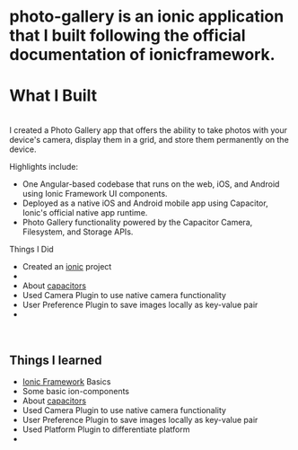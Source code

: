 # photo-gallery is an ionic application that I built following the official documentation of ionicframework.

<h1>What I Built</h1>
<br>
I created a Photo Gallery app that offers the ability to take photos with your device's camera, display them in a grid, and store them permanently on the device.

Highlights include:

<ul>
<li>
One Angular-based codebase that runs on the web, iOS, and Android using Ionic Framework UI components.
</li>
<li>
Deployed as a native iOS and Android mobile app using Capacitor, Ionic's official native app runtime.
</li><li>
Photo Gallery functionality powered by the Capacitor Camera, Filesystem, and Storage APIs.

</li>

  </ul

<h2>Things I Did</h2>
<ul>
<li>Created an <a href="http://www.ionicframework.com">ionic</a> project</li>
<li></li>
<li>About <a href="https://capacitorjs.com/"> capacitors </a> </li>
<li> Used Camera Plugin to use native camera functionality</li> 
<li>User Preference Plugin to save images locally as key-value pair</li>
<li> </li>

</ul>
<br>
<h2>Things I learned</h2>
<ul>
<li><a href="http://www.ionicframework.com">Ionic Framework</a> Basics</li>
<li>Some basic ion-components</li>
<li>About <a href="https://capacitorjs.com/"> capacitors </a> </li>
<li> Used Camera Plugin to use native camera functionality</li> 
<li>User Preference Plugin to save images locally as key-value pair</li>
<li>Used Platform Plugin to differentiate platform</li>
<li> </li>

</ul>
